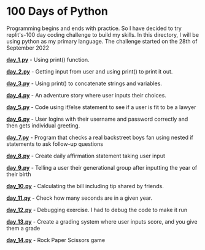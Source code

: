 # 100 Days of Python
Programming begins and ends with practice. 
So I have decided to try replit's-100 day coding challenge to build my skills. 
In this directory, I will be using python as my primary language.
The challenge started on the 28th of September 2022

**[day_1.py](https://github.com/B-Akapo/100-days_of_coding/blob/main/python/day_1.py)** - Using print() function.

**[day_2.py](https://github.com/B-Akapo/100-days_of_coding/blob/main/python/day_2.py)** - Getting input from user and using print() to print it out.

**[day_3.py](https://github.com/B-Akapo/100-days_of_coding/blob/main/python/day_3.py)** - Using print() to concatenate strings and variables.

**[day_4.py](https://github.com/B-Akapo/100-days_of_coding/blob/main/python/day_4.py)** - An adventure story where user inputs their choices.

**[day_5.py](https://github.com/B-Akapo/100-days_of_coding/blob/main/python/day_5.py)** - Code using if/else statement to see if a user is fit to be a lawyer

**[day_6.py](https://github.com/B-Akapo/100-days_of_coding/blob/main/python/day_6.py)** - User logins with their username and password correctly and then gets individual greeting.

**[day_7.py](https://github.com/B-Akapo/100-days_of_coding/blob/main/python/day_7.py)** - Program that checks a real backstreet boys fan using nested if statements to ask  follow-up questions

**[day_8.py](https://github.com/B-Akapo/100-days_of_coding/blob/main/python/day_8.py)** - Create daily affirmation statement taking user input

**[day_9.py](https://github.com/B-Akapo/100-days_of_coding/blob/main/python/day_9.py)** - Telling a user their generational group after inputting the year of their birth

**[day_10.py](https://github.com/B-Akapo/100-days_of_coding/blob/main/python/day_10.py)** - Calculating the bill including tip shared by friends.

**[day_11.py](https://github.com/B-Akapo/100-days_of_coding/blob/main/python/day_11.py)** - Check how many seconds are in a given year.

**[day_12.py](https://github.com/B-Akapo/100-days_of_coding/blob/main/python/day_12.py)** - Debugging exercise. I had to debug the code to make it run

**[day_13.py](https://github.com/B-Akapo/100-days_of_coding/blob/main/python/day_13.py)** - Create a grading system where user inputs score, and you give them a grade

**[day_14.py](https://github.com/B-Akapo/100-days_of_coding/blob/main/python/day_14.py)** - Rock Paper Scissors game
